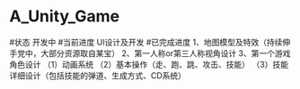 # A_Unity_Game
#状态
  开发中
#当前进度
  UI设计及开发
#已完成进度
  1、地图模型及特效（持续伸手党中，大部分资源取自某宝）
  2、第一人称or第三人称视角设计
  3、第一个游戏角色设计
    （1）动画系统
    （2）基本操作（走、跑、跳、攻击、技能）
    （3）技能详细设计（包括技能的弹道、生成方式、CD系统）
